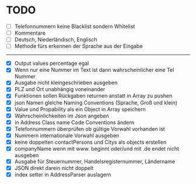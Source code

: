 

# TODO

- [ ] Telefonnummern keine Blacklist sondern Whitelist
- [ ] Kommentare
- [ ] Deutsch, Niederländisch, Englisch
- [ ] Methode fürs erkennen der Sprache  aus der Eingabe

----------

- [x] Output values percentage egal
- [x] Wenn nur eine Nummer im Text ist dann wahrscheinlicher eine Tel Nummer
- [x] Ausgabe nicht kleingeschrieben ausgeben
- [x] PLZ und Ort unabhängig voneinander
- [x] Funktionen sollen Rückgaben returnen anstatt in Array zu pushen
- [x] json Namen gleiche Naming Conventions (Sprache, Groß und klein)
- [x] Value und Propability als ein Object in Array speichern
- [x] Wahrscheinlichkeiten im Json angeben
- [x] in Address Class name Code Conventions ändern
- [x] Telefonnummern überprüfen ob gültige Vorwahl vorhanden ist
- [x] Nummern internationale Vorwahl ausgeben
- [x] keine doppelten contactPersons und Citys als objects erstellen 
- [x] companyName wenn mit www. beginnt oder/und mit .de endet nicht ausgeben 
- [x] Ausgabe für Steuernummer, Handelsregisternummer, Ländername
- [x] JSON direkt darein nicht doppelt
- [x] index setter in AddressParser auslagern
